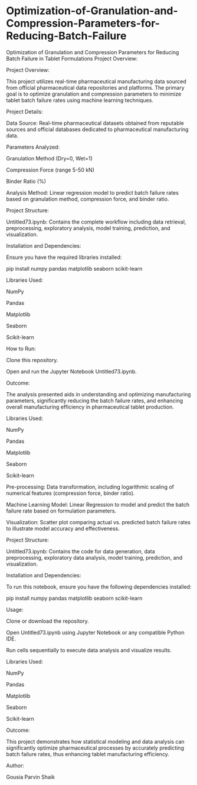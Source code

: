 # Optimization-of-Granulation-and-Compression-Parameters-for-Reducing-Batch-Failure
Optimization of Granulation and Compression Parameters for Reducing Batch Failure in Tablet Formulations
Project Overview:

Project Overview:

This project utilizes real-time pharmaceutical manufacturing data sourced from official pharmaceutical data repositories and platforms. The primary goal is to optimize granulation and compression parameters to minimize tablet batch failure rates using machine learning techniques.

Project Details:

Data Source: Real-time pharmaceutical datasets obtained from reputable sources and official databases dedicated to pharmaceutical manufacturing data.

Parameters Analyzed:

Granulation Method (Dry=0, Wet=1)

Compression Force (range 5-50 kN)

Binder Ratio (%)

Analysis Method: Linear regression model to predict batch failure rates based on granulation method, compression force, and binder ratio.

Project Structure:

Untitled73.ipynb: Contains the complete workflow including data retrieval, preprocessing, exploratory analysis, model training, prediction, and visualization.

Installation and Dependencies:

Ensure you have the required libraries installed:

pip install numpy pandas matplotlib seaborn scikit-learn

Libraries Used:

NumPy

Pandas

Matplotlib

Seaborn

Scikit-learn

How to Run:

Clone this repository.

Open and run the Jupyter Notebook Untitled73.ipynb.

Outcome:

The analysis presented aids in understanding and optimizing manufacturing parameters, significantly reducing the batch failure rates, and enhancing overall manufacturing efficiency in pharmaceutical tablet production.

Libraries Used:

NumPy

Pandas

Matplotlib

Seaborn

Scikit-learn

Pre-processing: Data transformation, including logarithmic scaling of numerical features (compression force, binder ratio).

Machine Learning Model: Linear Regression to model and predict the batch failure rate based on formulation parameters.

Visualization: Scatter plot comparing actual vs. predicted batch failure rates to illustrate model accuracy and effectiveness.

Project Structure:

Untitled73.ipynb: Contains the code for data generation, data preprocessing, exploratory data analysis, model training, prediction, and visualization.

Installation and Dependencies:

To run this notebook, ensure you have the following dependencies installed:

pip install numpy pandas matplotlib seaborn scikit-learn

Usage:

Clone or download the repository.

Open Untitled73.ipynb using Jupyter Notebook or any compatible Python IDE.

Run cells sequentially to execute data analysis and visualize results.

Libraries Used:

NumPy

Pandas

Matplotlib

Seaborn

Scikit-learn

Outcome:

This project demonstrates how statistical modeling and data analysis can significantly optimize pharmaceutical processes by accurately predicting batch failure rates, thus enhancing tablet manufacturing efficiency.

Author:

Gousia Parvin Shaik
